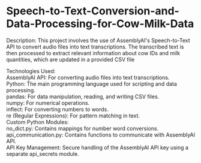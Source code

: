 # Speech-to-Text-Conversion-and-Data-Processing-for-Cow-Milk-Data

Description: 
This project involves the use of AssemblyAI's Speech-to-Text API to convert audio files
into text transcriptions. The transcribed text is then processed to extract relevant
information about cow IDs and milk quantities, which are updated in a provided CSV file

Technologies Used:  
AssemblyAI API: For converting audio files into text transcriptions.  
Python: The main programming language used for scripting and data processing.  
pandas: For data manipulation, reading, and writing CSV files.  
numpy: For numerical operations.  
inflect: For converting numbers to words.  
re (Regular Expressions): For pattern matching in text.  
Custom Python Modules:  
  no_dict.py: Contains mappings for number word conversions.  
  api_communication.py: Contains functions to communicate with AssemblyAI API.  
API Key Management: Secure handling of the AssemblyAI API key using a separate api_secrets module.  
